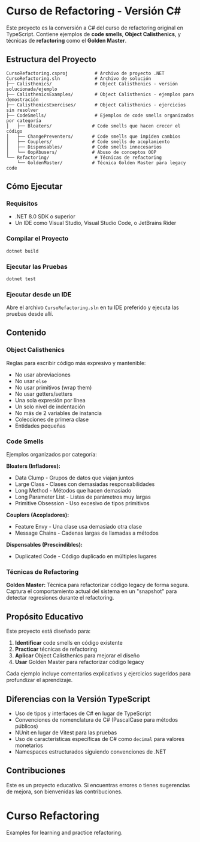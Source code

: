 # Curso de Refactoring - Versión C#

Este proyecto es la conversión a C# del curso de refactoring original en TypeScript. Contiene ejemplos de **code smells**, **Object Calisthenics**, y técnicas de **refactoring** como el **Golden Master**.

## Estructura del Proyecto

```
CursoRefactoring.csproj          # Archivo de proyecto .NET
CursoRefactoring.sln             # Archivo de solución
├── Calisthenics/                # Object Calisthenics - versión solucionada/ejemplo
├── CalisthenicsExamples/        # Object Calisthenics - ejemplos para demostración
├── CalisthenicsExercises/       # Object Calisthenics - ejercicios sin resolver
├── CodeSmells/                  # Ejemplos de code smells organizados por categoría
│   ├── Bloaters/               # Code smells que hacen crecer el código
│   ├── ChangePreventers/       # Code smells que impiden cambios
│   ├── Couplers/               # Code smells de acoplamiento
│   ├── Dispensables/           # Code smells innecesarios
│   └── OopAbusers/             # Abuso de conceptos OOP
└── Refactoring/                 # Técnicas de refactoring
    └── GoldenMaster/           # Técnica Golden Master para legacy code
```

## Cómo Ejecutar

### Requisitos
- .NET 8.0 SDK o superior
- Un IDE como Visual Studio, Visual Studio Code, o JetBrains Rider

### Compilar el Proyecto
```bash
dotnet build
```

### Ejecutar las Pruebas
```bash
dotnet test
```

### Ejecutar desde un IDE
Abre el archivo `CursoRefactoring.sln` en tu IDE preferido y ejecuta las pruebas desde allí.

## Contenido

### Object Calisthenics
Reglas para escribir código más expresivo y mantenible:
- No usar abreviaciones
- No usar `else`
- No usar primitivos (wrap them)
- No usar getters/setters
- Una sola expresión por línea
- Un solo nivel de indentación
- No más de 2 variables de instancia
- Colecciones de primera clase
- Entidades pequeñas

### Code Smells
Ejemplos organizados por categoría:

**Bloaters (Infladores):**
- Data Clump - Grupos de datos que viajan juntos
- Large Class - Clases con demasiadas responsabilidades
- Long Method - Métodos que hacen demasiado
- Long Parameter List - Listas de parámetros muy largas
- Primitive Obsession - Uso excesivo de tipos primitivos

**Couplers (Acopladores):**
- Feature Envy - Una clase usa demasiado otra clase
- Message Chains - Cadenas largas de llamadas a métodos

**Dispensables (Prescindibles):**
- Duplicated Code - Código duplicado en múltiples lugares

### Técnicas de Refactoring

**Golden Master:**
Técnica para refactorizar código legacy de forma segura. Captura el comportamiento actual del sistema en un "snapshot" para detectar regresiones durante el refactoring.

## Propósito Educativo

Este proyecto está diseñado para:
1. **Identificar** code smells en código existente
2. **Practicar** técnicas de refactoring
3. **Aplicar** Object Calisthenics para mejorar el diseño
4. **Usar** Golden Master para refactorizar código legacy

Cada ejemplo incluye comentarios explicativos y ejercicios sugeridos para profundizar el aprendizaje.

## Diferencias con la Versión TypeScript

- Uso de tipos y interfaces de C# en lugar de TypeScript
- Convenciones de nomenclatura de C# (PascalCase para métodos públicos)
- NUnit en lugar de Vitest para las pruebas
- Uso de características específicas de C# como `decimal` para valores monetarios
- Namespaces estructurados siguiendo convenciones de .NET

## Contribuciones

Este es un proyecto educativo. Si encuentras errores o tienes sugerencias de mejora, son bienvenidas las contribuciones.

# Curso Refactoring

Examples for learning and practice refactoring.
